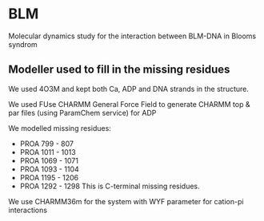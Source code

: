 # BLM
Molecular dynamics study for the interaction between BLM-DNA in Blooms syndrom

## Modeller used to fill in the missing residues 

We used 4O3M and kept both Ca, ADP and DNA strands in the structure.

We used FUse CHARMM General Force Field to generate CHARMM top & par files (using ParamChem service) for ADP

We modelled missing residues:
- PROA	799 - 807
- PROA	1011 - 1013
- PROA	1069 - 1071
- PROA	1093 - 1104
- PROA	1195 - 1206
- PROA	1292 - 1298	This is C-terminal missing residues.

We use CHARMM36m for the system with WYF parameter for cation-pi interactions
